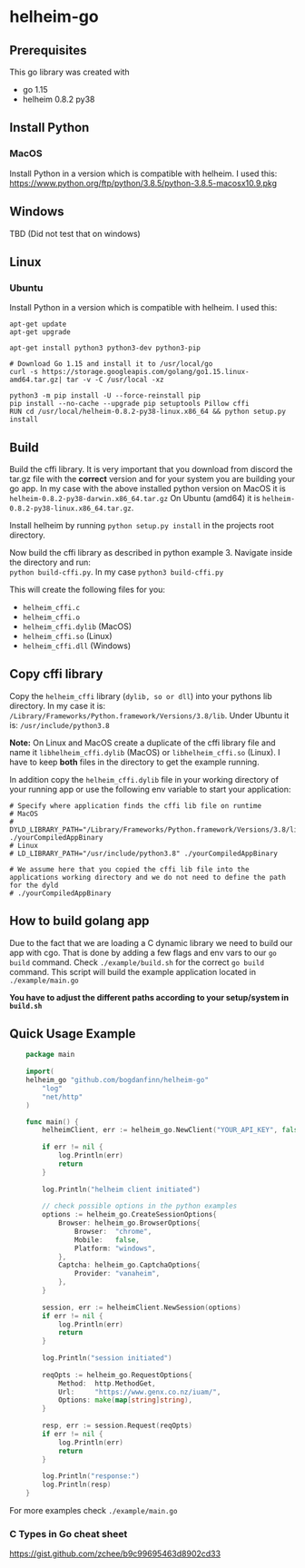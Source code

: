 # helheim-go

## Prerequisites
This go library was created with
* go 1.15 
* helheim 0.8.2 py38

## Install Python

### MacOS
Install Python in a version which is compatible with helheim.
I used this: https://www.python.org/ftp/python/3.8.5/python-3.8.5-macosx10.9.pkg

## Windows
TBD (Did not test that on windows)

## Linux

### Ubuntu
Install Python in a version which is compatible with helheim.
I used this:
```
apt-get update 
apt-get upgrade

apt-get install python3 python3-dev python3-pip

# Download Go 1.15 and install it to /usr/local/go
curl -s https://storage.googleapis.com/golang/go1.15.linux-amd64.tar.gz| tar -v -C /usr/local -xz

python3 -m pip install -U --force-reinstall pip
pip install --no-cache --upgrade pip setuptools Pillow cffi
RUN cd /usr/local/helheim-0.8.2-py38-linux.x86_64 && python setup.py install

```

## Build 

Build the cffi library. It is very important that you download from discord the tar.gz file with the **correct** version and for your system you are building your go app.
In my case with the above installed python version on MacOS it is `helheim-0.8.2-py38-darwin.x86_64.tar.gz`
On Ubuntu (amd64) it is `helheim-0.8.2-py38-linux.x86_64.tar.gz`.

Install helheim by running `python setup.py install` in the projects root directory.

Now build the cffi library as described in python example 3. Navigate inside the directory and run:  
`python build-cffi.py`. In my case `python3 build-cffi.py`

This will create the following files for you:
* `helheim_cffi.c`
* `helheim_cffi.o`
* `helheim_cffi.dylib` (MacOS)
* `helheim_cffi.so` (Linux)
* `helheim_cffi.dll` (Windows)

## Copy cffi library
Copy the `helheim_cffi` library (`dylib, so or dll`) into your pythons lib directory.
In my case it is: `/Library/Frameworks/Python.framework/Versions/3.8/lib`.
Under Ubuntu it is: `/usr/include/python3.8`

**Note:** On Linux and MacOS create a duplicate of the cffi library file and name it `libhelheim_cffi.dylib` (MacOS) or `libhelheim_cffi.so` (Linux). I have to keep **both** files in the directory to get the example running.

In addition copy the `helheim_cffi.dylib` file in your working directory of your running app or use the following env variable to start your application:
```
# Specify where application finds the cffi lib file on runtime
# MacOS
# DYLD_LIBRARY_PATH="/Library/Frameworks/Python.framework/Versions/3.8/lib" ./yourCompiledAppBinary
# Linux
# LD_LIBRARY_PATH="/usr/include/python3.8" ./yourCompiledAppBinary

# We assume here that you copied the cffi lib file into the applications working directory and we do not need to define the path for the dyld
# ./yourCompiledAppBinary
```

## How to build golang app
Due to the fact that we are loading a C dynamic library we need to build our app with cgo.
That is done by adding a few flags and env vars to our `go build` command.
Check `./example/build.sh` for the correct `go build` command. This script will build the example application located in `./example/main.go`

**You have to adjust the different paths according to your setup/system in `build.sh`**

## Quick Usage Example
```go
    package main
    
    import(
	helheim_go "github.com/bogdanfinn/helheim-go"
        "log"
        "net/http"
    )

    func main() {
        helheimClient, err := helheim_go.NewClient("YOUR_API_KEY", false, nil)
        
        if err != nil {
            log.Println(err)
            return
        }
        
        log.Println("helheim client initiated")
        
        // check possible options in the python examples
        options := helheim_go.CreateSessionOptions{
            Browser: helheim_go.BrowserOptions{
                Browser:  "chrome",
                Mobile:   false,
                Platform: "windows",
            },
            Captcha: helheim_go.CaptchaOptions{
                Provider: "vanaheim",
            },
        }
        
        session, err := helheimClient.NewSession(options)
        if err != nil {
            log.Println(err)
            return
        }
        
        log.Println("session initiated")
        
        reqOpts := helheim_go.RequestOptions{
            Method:  http.MethodGet,
            Url:     "https://www.genx.co.nz/iuam/",
            Options: make(map[string]string),
        }
        
        resp, err := session.Request(reqOpts)
        if err != nil {
            log.Println(err)
            return
        }
    
        log.Println("response:")
        log.Println(resp)
    }
```
For more examples check `./example/main.go`

### C Types in Go cheat sheet
https://gist.github.com/zchee/b9c99695463d8902cd33